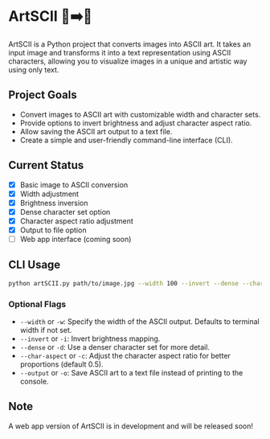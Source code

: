 # ArtSCII 🎨➡️🔡

ArtSCII is a Python project that converts images into ASCII art. It takes an input image and transforms it into a text representation using ASCII characters, allowing you to visualize images in a unique and artistic way using only text.

## Project Goals

- Convert images to ASCII art with customizable width and character sets.
- Provide options to invert brightness and adjust character aspect ratio.
- Allow saving the ASCII art output to a text file.
- Create a simple and user-friendly command-line interface (CLI).

## Current Status

- [x] Basic image to ASCII conversion
- [x] Width adjustment
- [x] Brightness inversion
- [x] Dense character set option
- [x] Character aspect ratio adjustment
- [x] Output to file option
- [ ] Web app interface (coming soon)

## CLI Usage

```bash
python artSCII.py path/to/image.jpg --width 100 --invert --dense --char-aspect 0.6 --output output.txt
```

### Optional Flags

- `--width` or `-w`: Specify the width of the ASCII output. Defaults to terminal width if not set.
- `--invert` or `-i`: Invert brightness mapping.
- `--dense` or `-d`: Use a denser character set for more detail.
- `--char-aspect` or `-c`: Adjust the character aspect ratio for better proportions (default 0.5).
- `--output` or `-o`: Save ASCII art to a text file instead of printing to the console.

## Note

A web app version of ArtSCII is in development and will be released soon!
